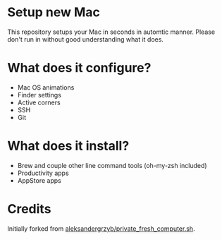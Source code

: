 # Setup new Mac

This repository setups your Mac in seconds in automtic manner. Please don't run in without good understanding what it does.

# What does it configure?

* Mac OS animations
* Finder settings
* Active corners
* SSH
* Git

# What does it install?

* Brew and couple other line command tools (oh-my-zsh included)
* Productivity apps
* AppStore apps

# Credits

Initially forked from [aleksandergrzyb/private_fresh_computer.sh](https://gist.github.com/aleksandergrzyb/397c920ef541a27c0d37902b764ae127). 
